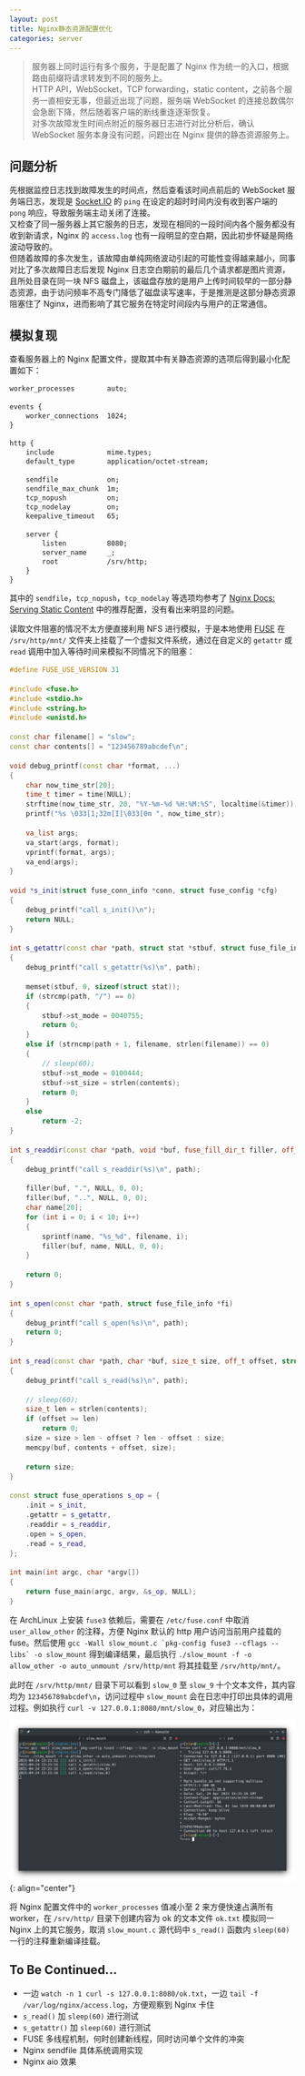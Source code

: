 ```yaml
---
layout: post
title: Nginx静态资源配置优化
categories: server
---
```


> 服务器上同时运行有多个服务，于是配置了 Nginx 作为统一的入口，根据路由前缀将请求转发到不同的服务上。  
> HTTP API，WebSocket，TCP forwarding，static content，之前各个服务一直相安无事，但最近出现了问题，服务端 WebSocket 的连接总数偶尔会急剧下降，然后随着客户端的断线重连逐渐恢复。  
> 对多次故障发生时间点附近的服务器日志进行对比分析后，确认 WebSocket 服务本身没有问题，问题出在 Nginx 提供的静态资源服务上。  

<!-- more -->

## 问题分析
先根据监控日志找到故障发生的时间点，然后查看该时间点前后的 WebSocket 服务端日志，发现是 [Socket.IO](https://socket.io/) 的 `ping` 在设定的超时时间内没有收到客户端的 `pong` 响应，导致服务端主动关闭了连接。  
又检查了同一服务器上其它服务的日志，发现在相同的一段时间内各个服务都没有收到新请求，Nginx 的 `access.log` 也有一段明显的空白期，因此初步怀疑是网络波动导致的。  
但随着故障的多次发生，该故障由单纯网络波动引起的可能性变得越来越小，同事对比了多次故障日志后发现 Nginx 日志空白期前的最后几个请求都是图片资源，且所处目录在同一块 NFS 磁盘上，该磁盘存放的是用户上传时间较早的一部分静态资源，由于访问频率不高专门降低了磁盘读写速率，于是推测是这部分静态资源阻塞住了 Nginx，进而影响了其它服务在特定时间段内与用户的正常通信。  

## 模拟复现
查看服务器上的 Nginx 配置文件，提取其中有关静态资源的选项后得到最小化配置如下：  
```nginx
worker_processes        auto;

events {
    worker_connections  1024;
}

http {
    include             mime.types;
    default_type        application/octet-stream;

    sendfile            on;
    sendfile_max_chunk  1m;
    tcp_nopush          on;
    tcp_nodelay         on;
    keepalive_timeout   65;

    server {
        listen          8080;
        server_name     _;
        root            /srv/http;
    }
}
```
其中的 `sendfile`，`tcp_nopush`，`tcp_nodelay` 等选项均参考了 [Nginx Docs: Serving Static Content](https://docs.nginx.com/nginx/admin-guide/web-server/serving-static-content/#optimizing-performance-for-serving-content) 中的推荐配置，没有看出来明显的问题。  

读取文件阻塞的情况不太方便直接利用 NFS 进行模拟，于是本地使用 [FUSE](https://github.com/libfuse/libfuse) 在 `/srv/http/mnt/` 文件夹上挂载了一个虚拟文件系统，通过在自定义的 `getattr` 或 `read` 调用中加入等待时间来模拟不同情况下的阻塞：  
```cpp
#define FUSE_USE_VERSION 31

#include <fuse.h>
#include <stdio.h>
#include <string.h>
#include <unistd.h>

const char filename[] = "slow";
const char contents[] = "123456789abcdef\n";

void debug_printf(const char *format, ...)
{
    char now_time_str[20];
    time_t timer = time(NULL);
    strftime(now_time_str, 20, "%Y-%m-%d %H:%M:%S", localtime(&timer));
    printf("%s \033[1;32m[I]\033[0m ", now_time_str);

    va_list args;
    va_start(args, format);
    vprintf(format, args);
    va_end(args);
}

void *s_init(struct fuse_conn_info *conn, struct fuse_config *cfg)
{
    debug_printf("call s_init()\n");
    return NULL;
}

int s_getattr(const char *path, struct stat *stbuf, struct fuse_file_info *fi)
{
    debug_printf("call s_getattr(%s)\n", path);

    memset(stbuf, 0, sizeof(struct stat));
    if (strcmp(path, "/") == 0)
    {
        stbuf->st_mode = 0040755;
        return 0;
    }
    else if (strncmp(path + 1, filename, strlen(filename)) == 0)
    {
        // sleep(60);
        stbuf->st_mode = 0100444;
        stbuf->st_size = strlen(contents);
        return 0;
    }
    else
        return -2;
}

int s_readdir(const char *path, void *buf, fuse_fill_dir_t filler, off_t offset, struct fuse_file_info *fi, enum fuse_readdir_flags flags)
{
    debug_printf("call s_readdir(%s)\n", path);

    filler(buf, ".", NULL, 0, 0);
    filler(buf, "..", NULL, 0, 0);
    char name[20];
    for (int i = 0; i < 10; i++)
    {
        sprintf(name, "%s_%d", filename, i);
        filler(buf, name, NULL, 0, 0);
    }

    return 0;
}

int s_open(const char *path, struct fuse_file_info *fi)
{
    debug_printf("call s_open(%s)\n", path);
    return 0;
}

int s_read(const char *path, char *buf, size_t size, off_t offset, struct fuse_file_info *fi)
{
    debug_printf("call s_read(%s)\n", path);

    // sleep(60);
    size_t len = strlen(contents);
    if (offset >= len)
        return 0;
    size = size > len - offset ? len - offset : size;
    memcpy(buf, contents + offset, size);

    return size;
}

const struct fuse_operations s_op = {
    .init = s_init,
    .getattr = s_getattr,
    .readdir = s_readdir,
    .open = s_open,
    .read = s_read,
};

int main(int argc, char *argv[])
{
    return fuse_main(argc, argv, &s_op, NULL);
}
```
在 ArchLinux 上安装 `fuse3` 依赖后，需要在 `/etc/fuse.conf` 中取消 `user_allow_other` 的注释，方便 Nginx 默认的 http 用户访问当前用户挂载的 fuse。然后使用 ``gcc -Wall slow_mount.c `pkg-config fuse3 --cflags --libs` -o slow_mount`` 得到编译结果，最后执行 `./slow_mount -f -o allow_other -o auto_unmount /srv/http/mnt` 将其挂载至 `/srv/http/mnt/`。  

此时在 `/srv/http/mnt/` 目录下可以看到 `slow_0` 至 `slow_9` 十个文本文件，其内容均为 `123456789abcdef\n`，访问过程中 `slow_mount` 会在日志中打印出具体的调用过程。例如执行 `curl -v 127.0.0.1:8080/mnt/slow_0`，对应输出为：  

![slow_mount_log](/public/image/slow_mount_log.webp)  
{: align="center"}

将 Nginx 配置文件中的 `worker_processes` 值减小至 2 来方便快速占满所有 worker，在 `/srv/http/` 目录下创建内容为 ok 的文本文件 `ok.txt` 模拟同一 Nginx 上的其它服务，取消 `slow_mount.c` 源代码中 `s_read()` 函数内 `sleep(60)` 一行的注释重新编译挂载。

## To Be Continued...

* 一边 `watch -n 1 curl -s 127.0.0.1:8080/ok.txt`，一边 `tail -f /var/log/nginx/access.log`，方便观察到 Nginx 卡住
* `s_read()` 加 `sleep(60)` 进行测试
* `s_getattr()` 加 `sleep(60)` 进行测试
* FUSE 多线程机制，何时创建新线程，同时访问单个文件的冲突
* Nginx sendfile 具体系统调用实现
* Nginx aio 效果
